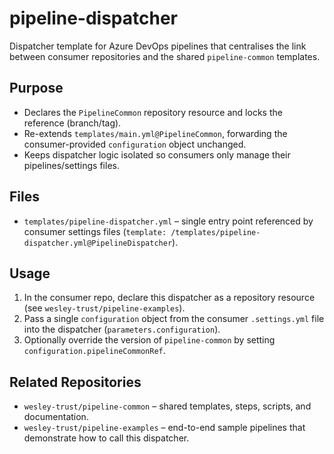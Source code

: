 # pipeline-dispatcher

Dispatcher template for Azure DevOps pipelines that centralises the link between consumer repositories and the shared `pipeline-common` templates.

## Purpose
- Declares the `PipelineCommon` repository resource and locks the reference (branch/tag).
- Re-extends `templates/main.yml@PipelineCommon`, forwarding the consumer-provided `configuration` object unchanged.
- Keeps dispatcher logic isolated so consumers only manage their pipelines/settings files.

## Files
- `templates/pipeline-dispatcher.yml` – single entry point referenced by consumer settings files (`template: /templates/pipeline-dispatcher.yml@PipelineDispatcher`).

## Usage
1. In the consumer repo, declare this dispatcher as a repository resource (see `wesley-trust/pipeline-examples`).
2. Pass a single `configuration` object from the consumer `.settings.yml` file into the dispatcher (`parameters.configuration`).
3. Optionally override the version of `pipeline-common` by setting `configuration.pipelineCommonRef`.

## Related Repositories
- `wesley-trust/pipeline-common` – shared templates, steps, scripts, and documentation.
- `wesley-trust/pipeline-examples` – end-to-end sample pipelines that demonstrate how to call this dispatcher.
